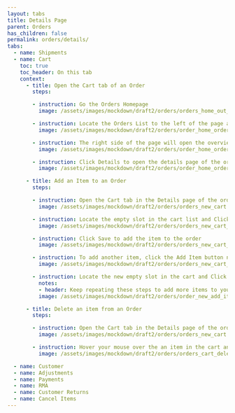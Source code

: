 ```yaml
---
layout: tabs
title: Details Page
parent: Orders
has_children: false
permalink: orders/details/
tabs:
  - name: Shipments
  - name: Cart
    toc: true
    toc_header: On this tab
    context:
      - title: Open the Cart tab of an Order
        steps:

        - instruction: Go the Orders Homepage
          image: /assets/images/mockdown/draft2/orders/orders_home_out_orders_title.jpg

        - instruction: Locate the Orders List to the left of the page and select an order
          image: /assets/images/mockdown/draft2/orders/order_home_orders_list.jpg

        - instruction: The right side of the page will open the overview information of the Order
          image: /assets/images/mockdown/draft2/orders/order_home_orders_overview_dark.jpg

        - instruction: Click Details to open the details page of the order
          image: /assets/images/mockdown/draft2/orders/order_home_orders_details_button_dark.jpg

      - title: Add an Item to an Order
        steps:

        - instruction: Open the Cart tab in the Details page of the order
          image: /assets/images/mockdown/draft2/orders/orders_new_cart.jpg

        - instruction: Locate the empty slot in the cart list and Click Choose a Variant and start typing the SKU or Product Title of the product you want to add to the order
          image: /assets/images/mockdown/draft2/orders/orders_new_cart_add_item_slot_dark.jpg

        - instruction: Click Save to add the item to the order
          image: /assets/images/mockdown/draft2/orders/orders_new_cart_add_item_save_dark.jpg

        - instruction: To add another item, click the Add Item button near the top of the tab
          image: /assets/images/mockdown/draft2/orders/orders_new_cart_add_item_dark.jpg

        - instruction: Locate the new empty slot in the cart and Click Choose a Variant and start typing the SKU or Product Title of the product you want to add to the order
          notes:
          - header: Keep repeating these steps to add more items to your order
          image: /assets/images/mockdown/draft2/orders/order_new_add_item_post_out_slot_dark.jpg

      - title: Delete an item from an Order
        steps:

        - instruction: Open the Cart tab in the Details page of the order
          image: /assets/images/mockdown/draft2/orders/orders_new_cart.jpg

        - instruction: Hover your mouse over the an item in the cart and click Delete
          image: /assets/images/mockdown/draft2/orders/orders_cart_delete_dark.jpg

  - name: Customer
  - name: Adjustments
  - name: Payments
  - name: RMA
  - name: Customer Returns
  - name: Cancel Items
---
```

